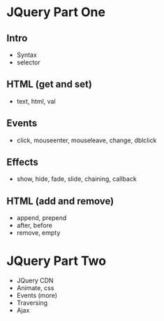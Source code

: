 # JQuery Part One

## Intro

- Syntax
- selector

## HTML (get and set)

- text, html, val

## Events

- click, mouseenter, mouseleave, change, dblclick

## Effects

- show, hide, fade, slide, chaining, callback

## HTML (add and remove)

- append, prepend
- after, before
- remove, empty

# JQuery Part Two

- JQuery CDN
- Animate, css
- Events (more)
- Traversing
- Ajax
